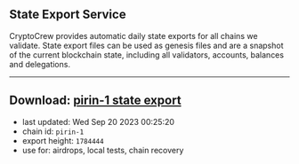 ## State Export Service
CryptoCrew provides automatic daily state exports for all chains we validate. State export files can be used as genesis files and are a snapshot of the current blockchain state, including all validators, accounts, balances and delegations.

---
**Download: [pirin-1 state export](https://dl.ccvalidators.com/SERVICE/nolus/pirin-1_export_1784444.json)**
---

- last updated: Wed Sep 20 2023 00:25:20
- chain id: `pirin-1`
- export height: `1784444`
- use for: airdrops, local tests, chain recovery
